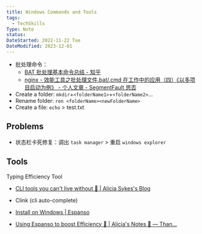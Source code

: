 ```yaml
---
title: Windows Commands and Tools
tags:
  - TechSkills
Type: Note
status:
DateStarted: 2022-11-22 Tue
DateModified: 2023-12-01
---
```


- 批处理命令：
  - [BAT 批处理基本命令总结 - 知乎](https://zhuanlan.zhihu.com/p/54572985)
  - [nginx - 效能工具之批处理文件.bat/.cmd 在工作中的应用（四）《以多项目启动为例》 - 个人文章 - SegmentFault 思否](https://segmentfault.com/a/1190000044410022?utm_source=sf-similar-article)
- Create a folder: `mkdir`+`<folderName1>`+`<folderName2>`...
- Rename folder: `ren <folderName><newFolderName>`
- Create a file: `echo` > test.txt

## Problems

- 状态栏卡死修复：调出 `task manager` > 重启 `windows explorer`

## Tools

Typing Efficiency Tool

- [CLI tools you can't live without 🔧 | Alicia Sykes's Blog](https://www.aliciasykes.com/blog/cli-tools-you-cant-live-without-)
- Clink (cli auto-complete)

- [Install on Windows | Espanso](https://espanso.org/docs/install/win/)
- [Using Espanso to boost Efficiency 🚤 | Alicia's Notes 🚀 — Than...](https://notes.aliciasykes.com/25213/using-espanso-to-boost-efficiency)
